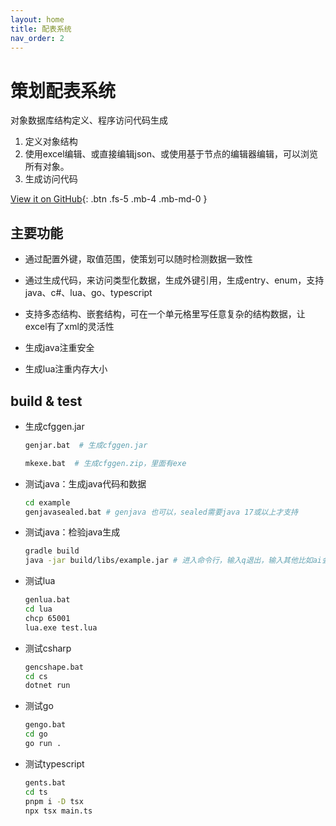 ```yaml
---
layout: home
title: 配表系统
nav_order: 2
---
```


# 策划配表系统

对象数据库结构定义、程序访问代码生成

1. 定义对象结构
2. 使用excel编辑、或直接编辑json、或使用基于节点的编辑器编辑，可以浏览所有对象。
3. 生成访问代码

[View it on GitHub][cfggen repo]{: .btn .fs-5 .mb-4 .mb-md-0 }

## 主要功能

* 通过配置外键，取值范围，使策划可以随时检测数据一致性

* 通过生成代码，来访问类型化数据，生成外键引用，生成entry、enum，支持java、c#、lua、go、typescript

* 支持多态结构、嵌套结构，可在一个单元格里写任意复杂的结构数据，让excel有了xml的灵活性

* 生成java注重安全

* 生成lua注重内存大小

## build & test

* 生成cfggen.jar
    ```bash
    genjar.bat  # 生成cfggen.jar
    ```

    ```bash
    mkexe.bat  # 生成cfggen.zip，里面有exe
    ```

* 测试java：生成java代码和数据

    ```bash
    cd example
    genjavasealed.bat # genjava 也可以，sealed需要java 17或以上才支持
    ```

* 测试java：检验java生成

    ```bash
    gradle build 
    java -jar build/libs/example.jar # 进入命令行，输入q退出，输入其他比如ai会打印表名称以ai开头的结构定义和数据
    ```

* 测试lua

    ```bash
    genlua.bat 
    cd lua
    chcp 65001
    lua.exe test.lua
    ```

* 测试csharp

    ```bash
    gencshape.bat 
    cd cs
    dotnet run
    ```

* 测试go

    ```bash
    gengo.bat 
    cd go
    go run .
    ```

* 测试typescript

    ```bash
    gents.bat 
    cd ts
    pnpm i -D tsx
    npx tsx main.ts
    ```


[cfggen repo]: https://github.com/stallboy/cfggen